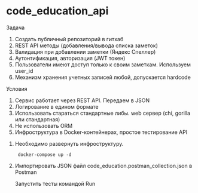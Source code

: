 # code_education_api

Задача
1. Создать публичный репозиторий в гитхаб
2. REST API методы (добавления/вывода списка заметок) 
3. Валидация при добавлении заметки (Яндекс Спеллер)
4. Аутонтификация, авторизация (JWT токен)
5. Пользователи имеют доступ только к своим заметкам. Используем user_id
6. Механизм хранения учетных записей любой, допускается hardcode

Условия
1. Сервис работает через REST API. Передаем в JSON
2. Логирование в едином формате
3. Использовать стараться стандартные либы. web сервер (chi, gorilla или стандартная)
4. Не использовать ORM
5. Инфроструктура в Docker-контейнерах, простое тестирование API



1) Необходимо развернуть инфроструктуру. 

    <code> docker-compose up -d </code>

2) Импортировать JSON файл code_education.postman_collection.json в Postman

    Запустить тесты командой Run

